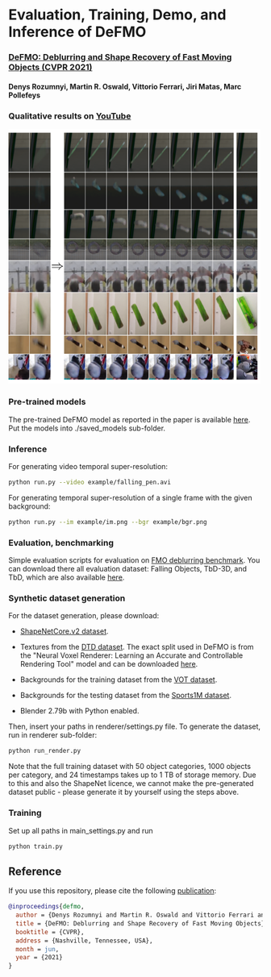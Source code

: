 # Evaluation, Training, Demo, and Inference of DeFMO 

### [DeFMO: Deblurring and Shape Recovery of Fast Moving Objects (CVPR 2021)](https://arxiv.org/abs/2012.00595)
#### Denys Rozumnyi, Martin R. Oswald, Vittorio Ferrari, Jiri Matas, Marc Pollefeys

### Qualitative results on [YouTube](https://www.youtube.com/watch?v=pmAynZvaaQ4)


<img src="example/results_defmo.png" width="500">

### Pre-trained models

The pre-trained DeFMO model as reported in the paper is available [here](https://polybox.ethz.ch/index.php/s/M06QR8jHog9GAcF). Put the models into ./saved_models sub-folder.

### Inference
For generating video temporal super-resolution:
```bash
python run.py --video example/falling_pen.avi
```

For generating temporal super-resolution of a single frame with the given background:
```bash
python run.py --im example/im.png --bgr example/bgr.png
```

### Evaluation, benchmarking
Simple evaluation scripts for evaluation on [FMO deblurring benchmark](https://github.com/rozumden/fmo-deblurring-benchmark). You can download there all evaluation dataset: Falling Objects, TbD-3D, and TbD, which are also available [here](http://cmp.felk.cvut.cz/fmo/).



### Synthetic dataset generation
For the dataset generation, please download: 

* [ShapeNetCore.v2 dataset](https://www.shapenet.org/).

* Textures from the [DTD dataset](https://www.robots.ox.ac.uk/~vgg/data/dtd/). The exact split used in DeFMO is from the "Neural Voxel Renderer: Learning an Accurate and Controllable Rendering Tool" model and can be downloaded [here](https://polybox.ethz.ch/index.php/s/9Abv3QRm0ZgPzhK).

* Backgrounds for the training dataset from the [VOT dataset](https://www.votchallenge.net/vot2018/dataset.html). 

* Backgrounds for the testing dataset from the [Sports1M dataset](https://cs.stanford.edu/people/karpathy/deepvideo/).

* Blender 2.79b with Python enabled.

Then, insert your paths in renderer/settings.py file. To generate the dataset, run in renderer sub-folder: 
```bash
python run_render.py
```
Note that the full training dataset with 50 object categories, 1000 objects per category, and 24 timestamps takes up to 1 TB of storage memory. Due to this and also the ShapeNet licence, we cannot make the pre-generated dataset public - please generate it by yourself using the steps above. 

### Training
Set up all paths in main_settings.py and run
```bash
python train.py
```


Reference
------------
If you use this repository, please cite the following [publication](https://arxiv.org/abs/2012.00595):

```bibtex
@inproceedings{defmo,
  author = {Denys Rozumnyi and Martin R. Oswald and Vittorio Ferrari and Jiri Matas and Marc Pollefeys},
  title = {DeFMO: Deblurring and Shape Recovery of Fast Moving Objects},
  booktitle = {CVPR},
  address = {Nashville, Tennessee, USA},
  month = jun,
  year = {2021}
}
```
